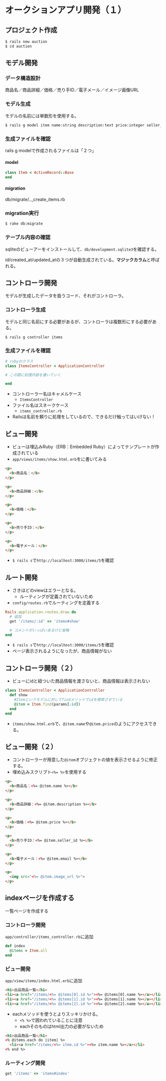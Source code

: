 # オークションアプリ開発（１）
## プロジェクト作成

```bash
$ rails new auction
$ cd auction
```

## モデル開発

### データ構造設計

商品名／商品詳細／価格／売り手ID／電子メール／イメージ画像URL

### モデル生成
モデルの名前には単数形を使用する。

```bash
$ rails g model item name:string description:text price:integer seller_id:integer email:string image_url:string
```

### 生成ファイルを確認
rails g modelで作成されるファイルは「２つ」

#### model
```ruby:app/models/item.rb
class Item < ActiveRecord::Base
end
```

#### migration
db/migrate/.._create_items.rb

### migration実行
```bash
$ rake db:migrate
```

### テーブル内容の確認
sqliteのビューアーをインストールして、`db/development.sqlite3`を確認する。

id/created_at/updated_atの３つが自動生成されている。**マジックカラム**と呼ばれる。

## コントローラ開発
モデルが生成したデータを扱うコード、それがコントローラ。

### コントローラ生成
モデルと同じ名前にする必要があるが、コントローラは複数形にする必要がある。

```bash
$ rails g controller items
```

### 生成ファイルを確認

```ruby:app/models/items_controller.rb
# rubyのクラス
class ItemsController < ApplicationController

# この間に処理内容を書いていく

end
```

- コントローラー名はキャメルケース
	- `ItemsController`
- ファイル名はスネークケース
	- `items_controller.rb`
- Railsは名前を頼りに処理をしているので、できるだけ触ってはいけない！

## ビュー開発
- ビューは埋込みRuby（ERB：Embedded Ruby）によってテンプレートが作成されている
- `app/views/items/show.html.erb`をに書いてみる

```html
<p>
  <b>商品名：</b>
</p>

<p>
  <b>商品詳細：</b>
</p>

<p>
  <b>価格：</b>
</p>

<p>
  <b>売り手ID：</b>
</p>

<p>
  <b>電子メール：</b>
</p>

```

- `$ rails s`で`http://localhost:3000/items/5`を確認

## ルート開発
- さきほどのviewはエラーとなる。
	- ルーティングが定義されていないため
- `config/routes.rb`でルーティングを定義する

```ruby
Rails.application.routes.draw do
  # 追加
  get '/items/:id' => 'items#show'

  # コメントがいっぱいあるけど省略
end
```

- `$ rails s`で`http://localhost:3000/items/5`を確認
- ページ表示されるようになったが、商品情報がない

## コントローラ開発（２）
- ビューにidと紐ついた商品情報を渡さないと、商品情報は表示されない

```ruby
class ItemsController < ApplicationController
  def show
    #Itemというモデルに対してfindメソッドでidを検索させている
    @item = Item.find(params[:id])
  end
end
```

- `items/show.html.erb`で、`@item.name`や`@item.price`のようにアクセスできる。

## ビュー開発（２）
- コントローラーが用意した`@item`オブジェクトの値を表示させるように修正する。
- 埋め込みスクリプト`<%= %>`を使用する

```html
<p>
  <b>商品名：<%= @item.name %></b>
</p>

<p>
  <b>商品詳細：<%= @item.description %></b>
</p>

<p>
  <b>価格：<%= @item.price %></b>
</p>

<p>
  <b>売り手ID：<%= @item.seller_id %></b>
</p>

<p>
  <b>電子メール：<%= @item.email %></b>
</p>

<p>
  <img src="<%= @item.image_url %>">
</p>
```

## indexページを作成する
一覧ページを作成する

### コントローラ開発
`app/controller/items_controller.rb`に追加

```ruby
def index
  @items = Item.all
end
```

### ビュー開発
`app/view/items/index.html.erb`に追加

```html
<h1>出品商品一覧</h1>
<li><a href="/items/<%= @items[0].id %>"><%= @items[0].name %></a></li>
<li><a href="/items/<%= @items[1].id %>"><%= @items[1].name %></a></li>
<li><a href="/items/<%= @items[2].id %>"><%= @items[2].name %></a></li>
```

- eachメソッドを使うとよりスッキリかける。
	- `<% %>`で囲われていることに注意
	- eachそのものはhtml出力の必要がないため

```html
<h1>出品商品一覧</h1>
<% @items.each do |item| %>
  <li><a href="/items/<%= item.id %>"><%= item.name %></a></li>
<% end %>
```

### ルーティング開発

```ruby
get '/items' => 'items#index'
```
